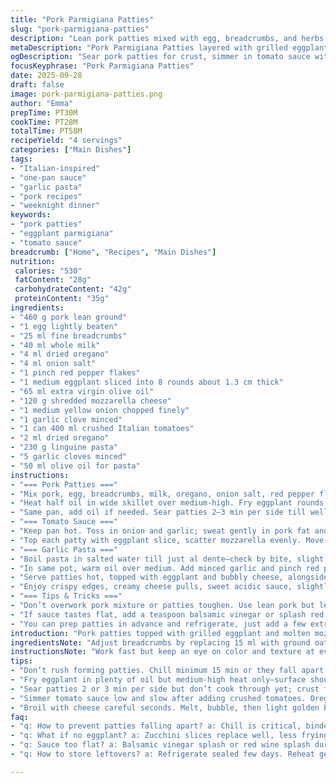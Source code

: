```yaml
---
title: "Pork Parmigiana Patties"
slug: "pork-parmigiana-patties"
description: "Lean pork patties mixed with egg, breadcrumbs, and herbs, layered with tender grilled eggplant slices, rich tomato sauce, and melted mozzarella. Served with garlic-infused linguine tossed in olive oil and a hint of chili. A rustic, hearty dish balancing textures and flavors from pan-searing to oven broiling. Timing and tactile cues crucial for perfect doneness and fond development in sauce."
metaDescription: "Pork Parmigiana Patties layered with grilled eggplant and melted mozzarella. Simmered tomato sauce infused with fond, served with garlicky linguine, chili hint included."
ogDescription: "Sear pork patties for crust, simmer in tomato sauce with oregano. Top with eggplant, mozzarella under broiler. Garlic linguine finishes the plate with subtle heat."
focusKeyphrase: "Pork Parmigiana Patties"
date: 2025-09-28
draft: false
image: pork-parmigiana-patties.png
author: "Emma"
prepTime: PT30M
cookTime: PT28M
totalTime: PT58M
recipeYield: "4 servings"
categories: ["Main Dishes"]
tags:
- "Italian-inspired"
- "one-pan sauce"
- "garlic pasta"
- "pork recipes"
- "weeknight dinner"
keywords:
- "pork patties"
- "eggplant parmigiana"
- "tomato sauce"
breadcrumb: ["Home", "Recipes", "Main Dishes"]
nutrition: 
 calories: "530"
 fatContent: "28g"
 carbohydrateContent: "42g"
 proteinContent: "35g"
ingredients:
- "460 g pork lean ground"
- "1 egg lightly beaten"
- "25 ml fine breadcrumbs"
- "40 ml whole milk"
- "4 ml dried oregano"
- "4 ml onion salt"
- "1 pinch red pepper flakes"
- "1 medium eggplant sliced into 8 rounds about 1.3 cm thick"
- "65 ml extra virgin olive oil"
- "120 g shredded mozzarella cheese"
- "1 medium yellow onion chopped finely"
- "1 garlic clove minced"
- "1 can 400 ml crushed Italian tomatoes"
- "2 ml dried oregano"
- "230 g linguine pasta"
- "5 garlic cloves minced"
- "50 ml olive oil for pasta"
instructions:
- "=== Pork Patties ==="
- "Mix pork, egg, breadcrumbs, milk, oregano, onion salt, red pepper flakes. Fresh or stale breadcrumbs? Use stale for better texture. Season with freshly cracked pepper. Form eight thin patties. Chill 15 min minimum to bind; helps patties hold shape when cooking."
- "Heat half oil in wide skillet over medium-high. Fry eggplant rounds till golden, ~3 min each side. Look for golden edges, tender flesh. Salt and pepper while hot. Remove, keep warm."
- "Same pan, add oil if needed. Sear patties 2–3 min per side till well browned but not fully cooked. You want that crust, flavorful fond underneath—the base for sauce."
- "=== Tomato Sauce ==="
- "Keep pan hot. Toss in onion and garlic; sweat gently in pork fat and olive oil until translucent—no brown. Add crushed tomatoes and oregano. Raise heat till bubbles form, lower to simmer 5–7 min. Sauce thickens slightly, edges darken. Season with salt, pepper. Simmer with patties in sauce, cover loosely, cook 7 min until pork done through (poke with fork to check clear juices)."
- "Top each patty with eggplant slice, scatter mozzarella evenly. Move skillet under broiler; watch carefully 4–5 min until cheese melts, bubbles, browns golden—don’t burn."
- "=== Garlic Pasta ==="
- "Boil pasta in salted water till just al dente—check by bite, slight resistance. Reserve 60 ml pasta water, drain."
- "In same pot, warm oil over medium. Add minced garlic and pinch red pepper flakes. Cook low and slow – you want fragrant, golden garlic, not bitter burnt bits. Toss pasta back into pot, splash reserved water for silky coating. Adjust salt, pepper to taste. Mix thoroughly to combine."
- "Serve patties hot, topped with eggplant and bubbly cheese, alongside garlicky linguine."
- "Enjoy crispy edges, creamy cheese pulls, sweet acidic sauce, slightly smoky eggplant. Texture contrast and fresh herb fragrance carries everything."
- "=== Tips & Tricks ==="
- "Don’t overwork pork mixture or patties toughen. Use lean pork but leave some fat for moisture or add a tablespoon of ricotta if dry. If no fresh eggplant, swap with zucchini slices, fry same way but less time. Mozzarella can be replaced with provolone or even grated parmesan for sharper flavor."
- "If sauce tastes flat, add a teaspoon balsamic vinegar or splash red wine during simmer step. Leftover pasta water is gold; use to loosen sauce and enhance silkiness. Broil step adds smoky finish, but watch—cheese browns fast."
- "You can prep patties in advance and refrigerate, just add a few extra minutes in the pan to ensure cooked through."
introduction: "Pork patties topped with grilled eggplant and molten mozzarella. Bold tomato sauce simmered right in the skillet, picking up every brown crisp from searing meat. Garlic pasta on the side, oily and fragrant, with just a hint of chili to lift the earthiness. Learned the hard way that chilling patties prevents them falling apart. Eggplants need that golden crust to avoid sogginess. Mozzarella melts best under broiler heat—give it a watch or risk bitter burnt cheese. Pasta water is magic; always save a bit to finish the noodles slickly. Could easily swap pork for turkey if you want lighter, but fat’s needed for juiciness. Watch cooking times; pork must lose its pink, but no need for drying out. Textural contrast here hits every note, tangy, mildly spicy, creamy cheese, and herb-fragrant."
ingredientsNote: "Adjust breadcrumbs by replacing 15 ml with ground oats or panko for crunch. Milk can be any type, including plant-based alternatives—helps bind and adds moisture. Onion salt can be replaced with finely chopped fresh onion plus regular salt if unavailable. Red pepper flakes optional; fresh chili or cayenne work too but adjust for heat. Mozzarella—go low moisture for better melting, but fresh mozzarella works in a pinch; just drain well. Olive oil quality matters; using virgin or extra virgin increases flavor, but regular olive oil will do in a pinch. Tomatoes best with crushed canned Italian for acidity and texture; fresh tomatoes can be blended but add water as needed. Use fresh herbs if possible, dried oregano gives earthy aroma but fresh basil or thyme would give a different twist."
instructionsNote: "Work fast but keep an eye on color and texture at every stage. Browning meat is about Maillard reaction; the brown crust means flavor, so don’t overcrowd the pan or steam the meat. Eggplant should sizzle but not burn; golden with soft inside is the goal. Sauce builds on fond, so don’t wash pan after meat, let onion and garlic soak up those flavors. Simmer times flexible; watch bubbling and consistency rather than strict minutes. Cheese under broiler only seconds; open door to peek, cheese changes from white to bubbly to browned fast. Pasta al dente is key—overcooked noodles kill mouthfeel. Garlic oil needs low heat; burnt garlic equals bitter notes. Toss pasta well, adding reserved water to loosen, shining with glisten. Salt and pepper at end to let all flavors settle. This recipe demands sensory cues over timers, but rest assured you’ll hear the sizzle and see the transformation with practice."
tips:
- "Don’t rush forming patties. Chill minimum 15 min or they fall apart mid-sear. Texture changes with binding agents—stale breadcrumbs create better crust than fresh. Ricotta works if pork too lean; moisture retention key or dryness shows."
- "Fry eggplant in plenty of oil but medium-high heat only—surface should crisp golden, inside soft. Salt while still hot—draws bitterness out fast. Swap zucchini if eggplant missing but watch less cook time. Keep warmth before plating."
- "Sear patties 2 or 3 min per side but don’t cook through yet; crust forms flavor base. Watch fond buildup on pan bottom—not black, but deep brown flakes for sauce foundation. Overcrowding steams meat; small batches better."
- "Simmer tomato sauce low and slow after adding crushed tomatoes. Oregano earthy note comes from dried herbs; fresh basil or thyme change profile but good alternatives. Sauce thickens, edges darken—visual clues for texture depth."
- "Broil with cheese careful seconds. Melt, bubble, then light golden brown. Burnt mozzarella ruins taste instantly. Keep skillet near broiler, door cracked to peek often. Garlic pasta needs low heat, slow cook for fragrant oil—not bitter black bits."
faq:
- "q: How to prevent patties falling apart? a: Chill is critical, binders matter. Breadcrumbs stale better. Ricotta adds moisture. Don’t overwork mix or too dense. Keep patties thin for cooking evenly."
- "q: What if no eggplant? a: Zucchini slices replace well, less frying time. Grill also option; flavor shifts. Or skip entirely but readjust sauce volume, maybe add more mozzarella on top."
- "q: Sauce too flat? a: Balsamic vinegar splash or red wine splash during simmer adds acidity, depth. Taste often; layering flavors gradual. No vinegar? Little lemon juice or Worcestershire used in pinch."
- "q: How to store leftovers? a: Refrigerate sealed few days. Reheat gently, cover to keep moisture. Pasta separate from patties best. Freeze in airtight container, defrost overnight. Avoid reheating cheese under broiler again."

---
```

